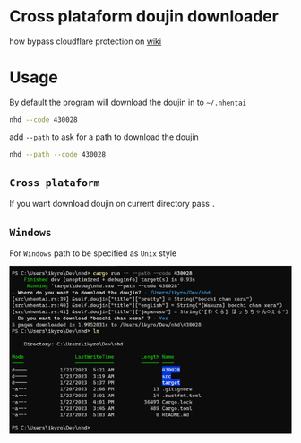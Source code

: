 # Cross plataform doujin downloader

how bypass cloudflare protection on  [wiki](https://github.com/ikyro/nhd/wiki)

# Usage

By default the program will download the doujin in to `~/.nhentai`

```sh
nhd --code 430028
```

add `--path` to ask for a path to download the doujin

```sh
nhd --path --code 430028
```

## `Cross plataform`

If you want download doujin on current directory pass `.`

## `Windows`

For `Windows` path to be specified as `Unix` style

![Alt text](docs/windows.png)
